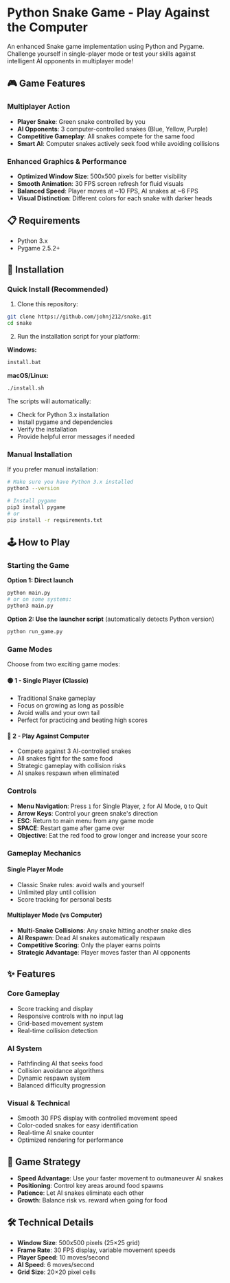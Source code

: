 # Python Snake Game - Play Against the Computer

An enhanced Snake game implementation using Python and Pygame. Challenge yourself in single-player mode or test your skills against intelligent AI opponents in multiplayer mode!

## 🎮 Game Features

### Multiplayer Action
- **Player Snake**: Green snake controlled by you
- **AI Opponents**: 3 computer-controlled snakes (Blue, Yellow, Purple)
- **Competitive Gameplay**: All snakes compete for the same food
- **Smart AI**: Computer snakes actively seek food while avoiding collisions

### Enhanced Graphics & Performance
- **Optimized Window Size**: 500x500 pixels for better visibility
- **Smooth Animation**: 30 FPS screen refresh for fluid visuals
- **Balanced Speed**: Player moves at ~10 FPS, AI snakes at ~6 FPS
- **Visual Distinction**: Different colors for each snake with darker heads

## 📋 Requirements

- Python 3.x
- Pygame 2.5.2+

## 🚀 Installation

### Quick Install (Recommended)

1. Clone this repository:
```bash
git clone https://github.com/johnj212/snake.git
cd snake
```

2. Run the installation script for your platform:

**Windows:**
```cmd
install.bat
```

**macOS/Linux:**
```bash
./install.sh
```

The scripts will automatically:
- Check for Python 3.x installation
- Install pygame and dependencies
- Verify the installation
- Provide helpful error messages if needed

### Manual Installation

If you prefer manual installation:

```bash
# Make sure you have Python 3.x installed
python3 --version

# Install pygame
pip3 install pygame
# or
pip install -r requirements.txt
```

## 🕹️ How to Play

### Starting the Game

**Option 1: Direct launch**
```bash
python main.py
# or on some systems:
python3 main.py
```

**Option 2: Use the launcher script** (automatically detects Python version)
```bash
python run_game.py
```

### Game Modes

Choose from two exciting game modes:

#### 🟢 **1 - Single Player (Classic)**
- Traditional Snake gameplay
- Focus on growing as long as possible
- Avoid walls and your own tail
- Perfect for practicing and beating high scores

#### 🔵 **2 - Play Against Computer**
- Compete against 3 AI-controlled snakes
- All snakes fight for the same food
- Strategic gameplay with collision risks
- AI snakes respawn when eliminated

### Controls

- **Menu Navigation**: Press `1` for Single Player, `2` for AI Mode, `Q` to Quit
- **Arrow Keys**: Control your green snake's direction
- **ESC**: Return to main menu from any game mode
- **SPACE**: Restart game after game over
- **Objective**: Eat the red food to grow longer and increase your score

### Gameplay Mechanics

#### Single Player Mode
- Classic Snake rules: avoid walls and yourself
- Unlimited play until collision
- Score tracking for personal bests

#### Multiplayer Mode (vs Computer)
- **Multi-Snake Collisions**: Any snake hitting another snake dies
- **AI Respawn**: Dead AI snakes automatically respawn
- **Competitive Scoring**: Only the player earns points
- **Strategic Advantage**: Player moves faster than AI opponents

## ✨ Features

### Core Gameplay
- Score tracking and display
- Responsive controls with no input lag
- Grid-based movement system
- Real-time collision detection

### AI System
- Pathfinding AI that seeks food
- Collision avoidance algorithms
- Dynamic respawn system
- Balanced difficulty progression

### Visual & Technical
- Smooth 30 FPS display with controlled movement speed
- Color-coded snakes for easy identification
- Real-time AI snake counter
- Optimized rendering for performance

## 🎯 Game Strategy

- **Speed Advantage**: Use your faster movement to outmaneuver AI snakes
- **Positioning**: Control key areas around food spawns
- **Patience**: Let AI snakes eliminate each other
- **Growth**: Balance risk vs. reward when going for food

## 🛠️ Technical Details

- **Window Size**: 500x500 pixels (25×25 grid)
- **Frame Rate**: 30 FPS display, variable movement speeds
- **Player Speed**: 10 moves/second
- **AI Speed**: 6 moves/second
- **Grid Size**: 20×20 pixel cells
